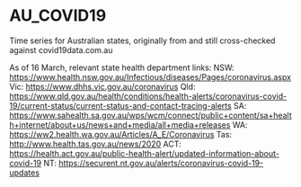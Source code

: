 # AU_COVID19
Time series for Australian states, originally from and still cross-checked against covid19data.com.au

As of 16 March, relevant state health department links:
NSW: https://www.health.nsw.gov.au/Infectious/diseases/Pages/coronavirus.aspx
Vic: https://www.dhhs.vic.gov.au/coronavirus
Qld: https://www.qld.gov.au/health/conditions/health-alerts/coronavirus-covid-19/current-status/current-status-and-contact-tracing-alerts
SA: https://www.sahealth.sa.gov.au/wps/wcm/connect/public+content/sa+health+internet/about+us/news+and+media/all+media+releases
WA: https://ww2.health.wa.gov.au/Articles/A_E/Coronavirus
Tas: http://www.health.tas.gov.au/news/2020
ACT: https://health.act.gov.au/public-health-alert/updated-information-about-covid-19
NT: https://securent.nt.gov.au/alerts/coronavirus-covid-19-updates
